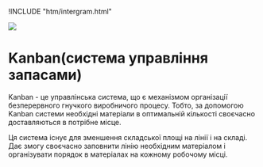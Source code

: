!INCLUDE "htm/intergram.html"

![](https://chart.googleapis.com/chart?chs=180x180&amp;cht=qr&amp;chl=https://rep-a.treba.ml/Kanban.html)

# Kanban(система управління запасами)
Kanban - це управлінська система, що є механізмом організації безперервного гнучкого виробничого процесу. Тобто, за допомогою Kanban системи необхідні матеріали в оптимальній кількості своєчасно доставляються в потрібне місце.


Ця система існує для зменшення складської площі на лінії і на складі. Дає змогу своєчасно заповнити лінію необхідним матеріалом і організувати порядок в матеріалах на кожному робочому місці.


